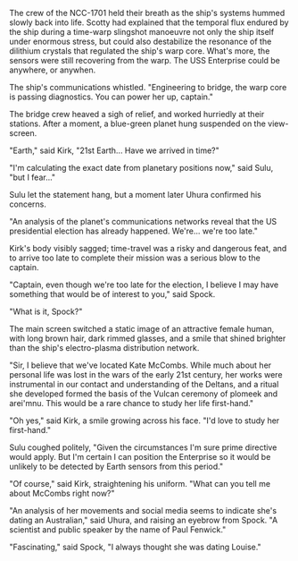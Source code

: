 The crew of the NCC-1701 held their breath as the ship's systems hummed slowly back into life. Scotty had explained that the temporal flux endured by the ship during a time-warp slingshot manoeuvre not only the ship itself under enormous stress, but could also destabilize the resonance of the dilithium crystals that regulated the ship's warp core. What's more, the sensors were still recovering from the warp. The USS Enterprise could be anywhere, or anywhen.

The ship's communications whistled. "Engineering to bridge, the warp core is passing diagnostics. You can power her up, captain."

The bridge crew heaved a sigh of relief, and worked hurriedly at their stations. After a moment, a blue-green planet hung suspended on the view-screen.

"Earth," said Kirk, "21st Earth... Have we arrived in time?"

"I'm calculating the exact date from planetary positions now," said Sulu, "but I fear..."

Sulu let the statement hang, but a moment later Uhura confirmed his concerns.

"An analysis of the planet's communications networks reveal that the US presidential election has already happened. We're... we're too late."

Kirk's body visibly sagged; time-travel was a risky and dangerous feat, and to arrive too late to complete their mission was a serious blow to the captain.

"Captain, even though we're too late for the election, I believe I may have something that would be of interest to you," said Spock.

"What is it, Spock?"

The main screen switched a static image of an attractive female human, with long brown hair, dark rimmed glasses, and a smile that shined brighter than the ship's electro-plasma distribution network.

"Sir, I believe that we've located Kate McCombs. While much about her personal life was lost in the wars of the early 21st century, her works were instrumental in our contact and understanding of the Deltans, and a ritual she developed formed the basis of the Vulcan ceremony of plomeek and arei'mnu. This would be a rare chance to study her life first-hand."

"Oh yes," said Kirk, a smile growing across his face. "I'd love to study her first-hand."

Sulu coughed politely, "Given the circumstances I'm sure prime directive would apply. But I'm certain I can position the Enterprise so it would be unlikely to be detected by Earth sensors from this period."

"Of course," said Kirk, straightening his uniform. "What can you tell me about McCombs right now?"

"An analysis of her movements and social media seems to indicate she's dating an Australian," said Uhura, and raising an eyebrow from Spock. "A scientist and public speaker by the name of Paul Fenwick."

"Fascinating," said Spock, "I always thought she was dating Louise."

